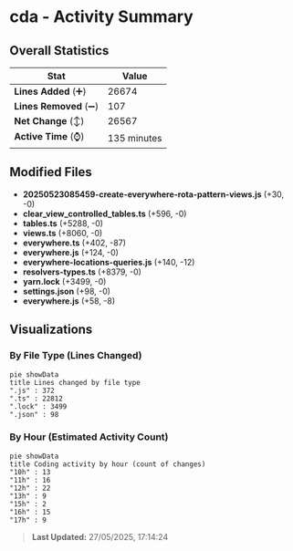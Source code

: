 # cda - Activity Summary 

## Overall Statistics

| Stat                   | Value                                                             |
| ---------------------- | ----------------------------------------------------------------- |
| **Lines Added** (➕)   | 26674                                          |
| **Lines Removed** (➖) | 107                                        |
| **Net Change** (↕)    | 26567                |
| **Active Time** (⌚)   | 135 minutes |


## Modified Files
- **20250523085459-create-everywhere-rota-pattern-views.js** (+30, -0)
- **clear_view_controlled_tables.ts** (+596, -0)
- **tables.ts** (+5288, -0)
- **views.ts** (+8060, -0)
- **everywhere.ts** (+402, -87)
- **everywhere.js** (+124, -0)
- **everywhere-locations-queries.js** (+140, -12)
- **resolvers-types.ts** (+8379, -0)
- **yarn.lock** (+3499, -0)
- **settings.json** (+98, -0)
- **everywhere.js** (+58, -8)

## Visualizations

### By File Type (Lines Changed)

```mermaid
pie showData
title Lines changed by file type
".js" : 372
".ts" : 22812
".lock" : 3499
".json" : 98
```

### By Hour (Estimated Activity Count)

```mermaid
pie showData
title Coding activity by hour (count of changes)
"10h" : 13
"11h" : 16
"12h" : 22
"13h" : 9
"15h" : 2
"16h" : 15
"17h" : 9
```


> **Last Updated:** 27/05/2025, 17:14:24